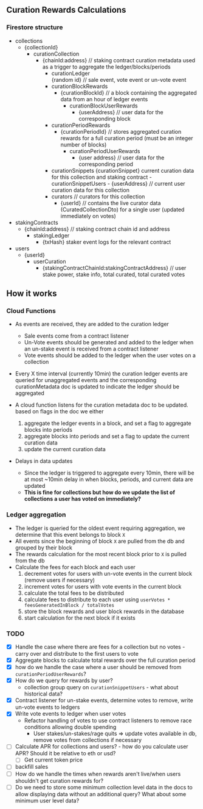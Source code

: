 ## Curation Rewards Calculations

### Firestore structure
- collections
    - {collectionId}
        - curationCollection 
            - {chainId:address} // staking contract curation metadata used as a trigger to aggregate the ledger/blocks/periods
                - curationLedger  
                    {random id} // sale event, vote event or un-vote event 
                - curationBlockRewards 
                    - {curationBlockId} // a block containing the aggregated data from an hour of ledger events
                        - curationBlockUserRewards 
                            - {userAddress} // user data for the corresponding block
                - curationPeriodRewards 
                    - {curationPeriodId} // stores aggregated curation rewards for a full curation period (must be an integer number of blocks)
                        - curationPeriodUserRewards
                            - {user address} // user data for the corresponding period
                - curationSnippets
                    {curationSnippet} current curation data for this collection and staking contract
                        - curationSnippetUsers 
                            - {userAddress} // current user curation data for this collection
                - curators // curators for this collection 
                    - {userId} // contains the live curator data (CuratedCollectionDto) for a single user (updated immediately on votes)
- stakingContracts
    - {chainId:address} // staking contract chain id and address
        - stakingLedger 
            - {txHash} staker event logs for the relevant contract
- users
    - {userId}
        - userCuration
            - {stakingContractChainId:stakingContractAddress} // user stake power, stake info, total curated, total curated votes

## How it works
### Cloud Functions
* As events are received, they are added to the curation ledger
    * Sale events come from a contract listener
    * Un-Vote events should be generated and added to the ledger when an un-stake event is received from a contract listener
    * Vote events should be added to the ledger when the user votes on a collection
 
* Every X time interval (currently 10min) the curation ledger events are queried for unaggregated events and the corresponding curationMetadata doc is updated to indicate the ledger should be aggregated
* A cloud function listens for the curation metadata doc to be updated. based on flags in the doc we either
    1. aggregate the ledger events in a block, and set a flag to aggregate blocks into periods
    2. aggregate blocks into periods and set a flag to update the current curation data
    3. update the current curation data 
* Delays in data updates
    * Since the ledger is triggered to aggregate every 10min, there will be at most ~10min delay in when blocks, periods, and current data are updated
    * __This is fine for collections but how do we update the list of collections a user has voted on immediately?__ 
### Ledger aggregation
* The ledger is queried for the oldest event requiring aggregation, we determine that this event belongs to block `X`
* All events since the beginning of block `X` are pulled from the db and grouped by their block
* The rewards calculation for the most recent block prior to `X` is pulled from the db 
* Calculate the fees for each block and each user
    1. decrement votes for users with un-vote events in the current block (remove users if necessary)
    2. increment votes for users with vote events in the current block
    3. calculate the total fees to be distributed
    4. calculate fees to distribute to each user using `userVotes * feesGeneratedInBlock / totalVotes`
    5. store the block rewards and user block rewards in the database
    6. start calculation for the next block if it exists

### 
### TODO
- [x] Handle the case where there are fees for a collection but no votes - carry over and distribute to the first users to vote
- [x] Aggregate blocks to calculate total rewards over the full curation period
- [x] how do we handle the case where a user should be removed from `curationPeriodUserRewards`?
- [x] How do we query for rewards by user? 
    * collection group query on `curationSnippetUsers` - what about historical data? 
- [x] Contract listener for un-stake events, determine votes to remove, write un-vote events to ledgers 
- [X] Write vote events to ledger when user votes 
    * Refactor handling of votes to use contract listeners to remove race conditions allowing double spending
        * User stakes/un-stakes/rage quits => update votes available in db, remove votes from collections if necessary
- [ ] Calculate APR for collections and users? - how do you calculate user APR? Should it be relative to eth or usd? 
    - [ ] Get current token price
- [ ] backfill sales
- [ ] How do we handle the times when rewards aren't live/when users shouldn't get curation rewards for? 
- [ ] Do we need to store some minimum collection level data in the docs to allow displaying data without an additional query? What about some minimum user level data? 